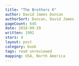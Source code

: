 ```yaml
---
title: "The Brothers K"
author: David James Duncan
authorSort: Duncan, David James
pageCount: 645
date: 2018-09-29
written: 1992
stars: 4
layout: post
category: book
tags: read unreviewed
mapping: USA, North America
---
```

